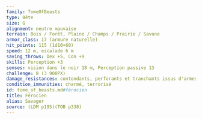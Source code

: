 ```yaml
---
family: TomeOfBeasts
type: Bête
size: G
alignment: neutre mauvaise
terrain: Bois / Forêt, Plaine / Champs / Prairie / Savane
armor_class: 17 (armure naturelle)
hit_points: 115 (1d10+60)
speed: 12 m, escalade 6 m
saving_throws: Dex +5, Con +9
skills: Perception +3
senses: vision dans le noir 18 m, Perception passive 13
challenge: 8 (3 900PX)
damage_resistances: contondants, perforants et tranchants issus d'armes non magiques
condition_immunities: charmé, terrorisé
id: tome_of_beasts.md#férocien
title: Férocien
alias: Savager
source: (LDM p195)(TOB p338)
---
```


